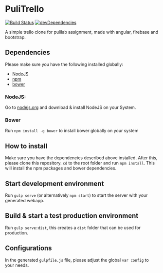 # PuliTrello

[![Build Status](https://travis-ci.org/chrisvanmook/pulitrello.svg?branch=master)](https://travis-ci.org/chrisvanmook/pulitrello) [![devDependencies](https://david-dm.org/chrisvanmook/pulitrello/dev-status.svg)](https://david-dm.org/chrisvanmook/pulitrello#info=devDependencies&view=table)

A simple trello clone for pulilab assignment, made with angular, firebase and bootstrap.

## Dependencies
Please make sure you have the following installed globally:
- [NodeJS](https://nodejs.org/)
- [npm](https://www.npmjs.com/)
- [bower](http://bower.io/)

### NodeJS:
Go to [nodejs.org](https://nodejs.org/) and download & install NodeJS on your System.

### Bower
Run `npm install -g bower` to install bower globally on your system

## How to install
Make sure you have the dependencies described above installed. After this, please clone this repository. `cd` to the root folder and run `npm install`. This will install the npm packages and bower dependencies.

## Start development environment
Run `gulp serve` (or alternatively `npm start`) to start the server with your generated webapp.

## Build & start a test production environment
Run `gulp serve:dist`, this creates a `dist` folder that can be used for production.

## Configurations
In the generated `gulpfile.js` file, please adjust the global `var config` to your needs.
